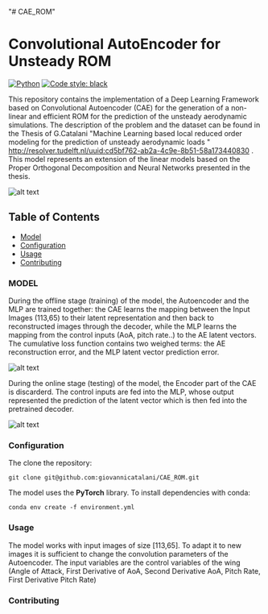 "# CAE_ROM" 
# Convolutional AutoEncoder for Unsteady ROM
[![Python](https://img.shields.io/badge/python-3.8-informational)](https://docs.python.org/3/)
[![Code style: black](https://img.shields.io/badge/code%20style-black-000000.svg)](https://github.com/psf/black)

This repository contains the implementation of a Deep Learning Framework based on Convolutional Autoencoder (CAE) for the generation of a non-linear and efficient ROM for the prediction of the unsteady aerodynamic simulations. 
The description of the problem and the dataset can be found in the Thesis of G.Catalani "Machine Learning based local reduced order modeling for the prediction of unsteady aerodynamic loads " http://resolver.tudelft.nl/uuid:cd5bf762-ab2a-4c9e-8b51-58a173440830 . This model represents an extension of the linear models based on the Proper Orthogonal Decomposition and Neural Networks presented in the thesis.

![alt text](https://github.com/giovannicatalani/CAE_ROM/blob/main/Images/readme_cae_rom.png?raw=true)

<!-- TABLE OF CONTENTS -->
## Table of Contents

* [Model](#model)
* [Configuration](#configuration)
* [Usage](#usage)
* [Contributing](#contributing)



### MODEL

During the offline stage (training) of the model, the Autoencoder and the MLP are trained together: the CAE learns the mapping between the Input Images (113,65) to their latent representation and then back to reconstructed images through the decoder, while the MLP learns the mapping from the control inputs (AoA, pitch rate..) to the AE latent vectors.  The cumulative loss function contains two weighed terms: the AE reconstruction error, and the MLP latent vector prediction error.

![alt text](https://github.com/giovannicatalani/CAE_ROM/blob/main/Images/Offline_Stage.png?raw=true)

During the online stage (testing) of the model, the Encoder part of the CAE is discarderd. The control inputs are fed into the MLP, whose output represented the prediction of the latent vector which is then fed into the pretrained decoder. 

![alt text](https://github.com/giovannicatalani/CAE_ROM/blob/main/Images/Online_Stage.jpg?raw=true)



### Configuration

The clone the repository:
```shell script
git clone git@github.com:giovannicatalani/CAE_ROM.git
```
The model uses the **PyTorch** library.
To install dependencies with conda:
```shell script
conda env create -f environment.yml
```

### Usage
The model works with input images of size [113,65]. To adapt it to new images it is sufficient to change the convolution parameters of the Autoencoder.
The input variables are the control variables of the wing (Angle of Attack, First Derivative of AoA, Second Derivative AoA, Pitch Rate, First Derivative Pitch Rate)


### Contributing
